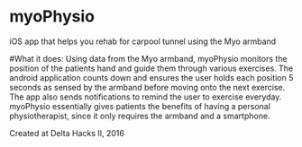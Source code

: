 # myoPhysio
iOS app that helps you rehab for carpool tunnel using the Myo armband

#What it does:
Using data from the Myo armband, myoPhysio monitors the position of the patients hand and guide them through various exercises. The android application counts down and ensures the user holds each position 5 seconds as sensed by the armband before moving onto the next exercise. The app also sends notifications to remind the user to exercise everyday. myoPhysio essentially gives patients the benefits of having a personal physiotherapist, since it only requires the armband and a smartphone.

Created at Delta Hacks II, 2016
